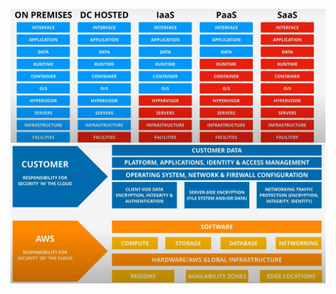 ![1750695614831](image/image/1750695614831.png)
![1750696055678](image/share-res-model/1750696055678.png)
